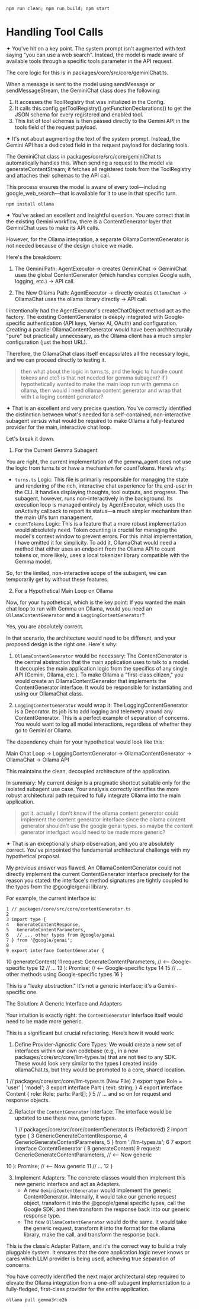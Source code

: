 ```
npm run clean; npm run build; npm start
```

# Handling Tool Calls

✦ You've hit on a key point. The system prompt isn't augmented with text saying
"you can use a web search". Instead, the model is made aware of available tools
through a specific tools parameter in the API request.

The core logic for this is in packages/core/src/core/geminiChat.ts.

When a message is sent to the model using sendMessage or sendMessageStream, the
GeminiChat class does the following:

1.  It accesses the ToolRegistry that was initialized in the Config.
2.  It calls this.config.getToolRegistry().getFunctionDeclarations() to get the
    JSON schema for every registered and enabled tool.
3.  This list of tool schemas is then passed directly to the Gemini API in the
    tools field of the request payload.

✦ It's not about augmenting the text of the system prompt. Instead, the Gemini
API has a dedicated field in the request payload for declaring tools.

The GeminiChat class in packages/core/src/core/geminiChat.ts automatically
handles this. When sending a request to the model via generateContentStream, it
fetches all registered tools from the ToolRegistry and attaches their schemas to
the API call.

This process ensures the model is aware of every tool—including
google_web_search—that is available for it to use in that specific turn.

`npm install ollama`

✦ You've asked an excellent and insightful question. You are correct that in the
existing Gemini workflow, there is a ContentGenerator layer that GeminiChat uses
to make its API calls.

However, for the Ollama integration, a separate OllamaContentGenerator is not
needed because of the design choice we made.

Here's the breakdown:

1.  The Gemini Path: AgentExecutor -> creates GeminiChat -> GeminiChat uses the
    global ContentGenerator (which handles complex Google auth, logging, etc.)
    -> API call.

2.  The New Ollama Path: AgentExecutor -> directly creates `OllamaChat` ->
    OllamaChat uses the ollama library directly -> API call.

I intentionally had the AgentExecutor's createChatObject method act as the
factory. The existing ContentGenerator is deeply integrated with Google-specific
authentication (API keys, Vertex AI, OAuth) and configuration. Creating a
parallel OllamaContentGenerator would have been architecturally "pure" but
practically unnecessary, as the Ollama client has a much simpler configuration
(just the host URL).

Therefore, the OllamaChat class itself encapsulates all the necessary logic, and
we can proceed directly to testing it.

> then what about the logic in turns.ts, and the logic to handle count tokens
> and etc? is that not needed for gemma subagent? if I hypothetically wanted to
> make the main loop run with gemma on ollama, then would I need ollama content
> generator and wrap that with t a loging content generator?

✦ That is an excellent and very precise question. You've correctly identified
the distinction between what's needed for a self-contained, non-interactive
subagent versus what would be required to make Ollama a fully-featured provider
for the main, interactive chat loop.

Let's break it down.

1. For the Current Gemma Subagent

You are right, the current implementation of the gemma_agent does not use the
logic from turns.ts or have a mechanism for countTokens. Here’s why:

- `turns.ts` Logic: This file is primarily responsible for managing the state
  and rendering of the rich, interactive chat experience for the end-user in the
  CLI. It handles displaying thoughts, tool outputs, and progress. The subagent,
  however, runs non-interactively in the background. Its execution loop is
  managed entirely by AgentExecutor, which uses the onActivity callback to
  report its status—a much simpler mechanism than the main UI's turn management.
- `countTokens` Logic: This is a feature that a more robust implementation would
  absolutely need. Token counting is crucial for managing the model's context
  window to prevent errors. For this initial implementation, I have omitted it
  for simplicity. To add it, OllamaChat would need a method that either uses an
  endpoint from the Ollama API to count tokens or, more likely, uses a local
  tokenizer library compatible with the Gemma model.

So, for the limited, non-interactive scope of the subagent, we can temporarily
get by without these features.

2. For a Hypothetical Main Loop on Ollama

Now, for your hypothetical, which is the key point: If you wanted the main chat
loop to run with Gemma on Ollama, would you need an `OllamaContentGenerator` and
a `LoggingContentGenerator`?

Yes, you are absolutely correct.

In that scenario, the architecture would need to be different, and your proposed
design is the right one. Here's why:

1.  `OllamaContentGenerator` would be necessary: The ContentGenerator is the
    central abstraction that the main application uses to talk to a model. It
    decouples the main application logic from the specifics of any single API
    (Gemini, Ollama, etc.). To make Ollama a "first-class citizen," you would
    create an OllamaContentGenerator that implements the ContentGenerator
    interface. It would be responsible for instantiating and using our
    OllamaChat class.

2.  `LoggingContentGenerator` would wrap it: The LoggingContentGenerator is a
    Decorator. Its job is to add logging and telemetry around any
    ContentGenerator. This is a perfect example of separation of concerns. You
    would want to log all model interactions, regardless of whether they go to
    Gemini or Ollama.

The dependency chain for your hypothetical would look like this:

Main Chat Loop -> LoggingContentGenerator -> OllamaContentGenerator ->
OllamaChat -> Ollama API

This maintains the clean, decoupled architecture of the application.

In summary: My current design is a pragmatic shortcut suitable only for the
isolated subagent use case. Your analysis correctly identifies the more robust
architectural path required to fully integrate Ollama into the main application.

> got it. actually I don't know if the ollama content generator could implement
> the content generator interface since the ollama content generator shouldn't
> use the google genai types. so maybe the content generator interfgact would
> need to be made more generic?

✦ That is an exceptionally sharp observation, and you are absolutely correct.
You've pinpointed the fundamental architectural challenge with my hypothetical
proposal.

My previous answer was flawed. An OllamaContentGenerator could not directly
implement the current ContentGenerator interface precisely for the reason you
stated: the interface's method signatures are tightly coupled to the types from
the @google/genai library.

For example, the current interface is:

    1 // packages/core/src/core/contentGenerator.ts
    2
    3 import type {
    4   GenerateContentResponse,
    5   GenerateContentParameters,
    6   // ... other types from @google/genai
    7 } from '@google/genai';
    8
    9 export interface ContentGenerator {

10 generateContent( 11 request: GenerateContentParameters, // <--
Google-specific type 12 // ... 13 ): Promise<GenerateContentResponse>; // <--
Google-specific type 14 15 // ... other methods using Google-specific types 16 }

This is a "leaky abstraction." It's not a generic interface; it's a
Gemini-specific one.

The Solution: A Generic Interface and Adapters

Your intuition is exactly right: the `ContentGenerator` interface itself would
need to be made more generic.

This is a significant but crucial refactoring. Here’s how it would work:

1.  Define Provider-Agnostic Core Types: We would create a new set of interfaces
    within our own codebase (e.g., in a new packages/core/src/core/llm-types.ts)
    that are not tied to any SDK. These would look very similar to the types I
    created inside ollamaChat.ts, but they would be promoted to a core, shared
    location.

1 // packages/core/src/core/llm-types.ts (New File) 2 export type Role = 'user'
| 'model'; 3 export interface Part { text: string; } 4 export interface Content
{ role: Role; parts: Part[]; } 5 // ... and so on for request and response
objects.

2.  Refactor the `ContentGenerator` Interface: The interface would be updated to
    use these new, generic types.

    1 // packages/core/src/core/contentGenerator.ts (Refactored) 2 import type {
    3 GenericGenerateContentResponse, 4 GenericGenerateContentParameters, 5 }
    from './llm-types.ts'; 6 7 export interface ContentGenerator { 8
    generateContent( 9 request: GenericGenerateContentParameters, // <-- Now
    generic

10 ): Promise<GenericGenerateContentResponse>; // <-- Now generic 11 // ... 12 }

3.  Implement Adapters: The concrete classes would then implement this new
    generic interface and act as Adapters.
    - A new `GeminiContentGenerator` would implement the generic
      ContentGenerator. Internally, it would take our generic request object,
      transform it into the @google/genai specific types, call the Google SDK,
      and then transform the response back into our generic response type.
    - The new `OllamaContentGenerator` would do the same. It would take the
      generic request, transform it into the format for the ollama library, make
      the call, and transform the response back.

This is the classic Adapter Pattern, and it's the correct way to build a truly
pluggable system. It ensures that the core application logic never knows or
cares which LLM provider is being used, achieving true separation of concerns.

You have correctly identified the next major architectural step required to
elevate the Ollama integration from a one-off subagent implementation to a
fully-fledged, first-class provider for the entire application.

`ollama pull gemma3n:e2b`
